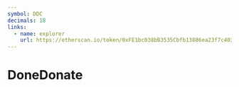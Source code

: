 ```yaml
---
symbol: DDC
decimals: 18
links:
  - name: explorer
    url: https://etherscan.io/token/0xFE1bc038bB3535Cbfb13886ea23f7c4032996c59
---
```


# DoneDonate
